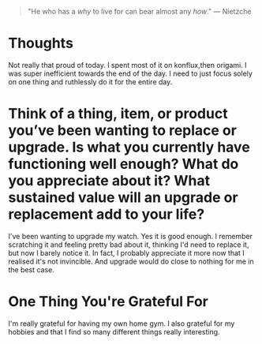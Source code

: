 
> \"He who has a *why* to live for can bear almost any *how*.\" — Nietzche

# Thoughts
Not really that proud of today. I spent most of it on konflux,then origami. I was super inefficient towards the end of the day. I need to just focus solely on one thing and ruthlessly do it for the entire day.

# Think of a thing, item, or product you’ve been wanting to replace or upgrade. Is what you currently have functioning well enough? What do you appreciate about it? What sustained value will an upgrade or replacement add to your life?
I've been wanting to upgrade my watch. Yes it is good enough. I remember scratching it and feeling pretty bad about it, thinking I'd need to replace it, but now I barely notice it. In fact, I probably appreciate it more now that I realised it's not invincible. And upgrade would do close to nothing for me in the best case.

# One Thing You're Grateful For
I'm really grateful for having my own home gym. I also grateful for my hobbies and that I find so many different things really interesting.
